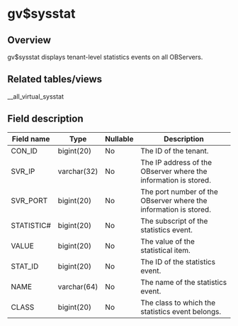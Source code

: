 gv$sysstat 
===============================



Overview 
-----------------

gv$sysstat displays tenant-level statistics events on all OBServers. 

Related tables/views 
-----------------------------

__all_virtual_sysstat

Field description 
--------------------------



| **Field name** |  **Type**   | **Nullable** |                         **Description**                          |
|----------------|-------------|--------------|------------------------------------------------------------------|
| CON_ID         | bigint(20)  | No           | The ID of the tenant.                                            |
| SVR_IP         | varchar(32) | No           | The IP address of the OBserver where the information is stored.  |
| SVR_PORT       | bigint(20)  | No           | The port number of the OBserver where the information is stored. |
| STATISTIC#     | bigint(20)  | No           | The subscript of the statistics event.                           |
| VALUE          | bigint(20)  | No           | The value of the statistical item.                               |
| STAT_ID        | bigint(20)  | No           | The ID of the statistics event.                                  |
| NAME           | varchar(64) | No           | The name of the statistics event.                                |
| CLASS          | bigint(20)  | No           | The class to which the statistics event belongs.                 |


